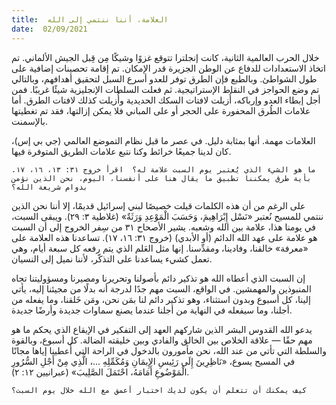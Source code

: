 ```yaml
---
title:  العلامة، أننا ننتمي إلى الله
date:  02/09/2021
---
```


خلال الحرب العالمية الثانية، كانت إنجلترا تتوقع غزوًا وشيكًا مِن قِبل الجيش الألماني.  تم اتخاذ الاستعدادات للدفاع عن الوطن الجزيرة قدر الإمكان.  تم إقامة تحصينات إضافية على طول الشواطئ.  وبالطبع فإن الطرق توفر للعدو أسرع السبل لتحقيق أهدافهم، وبالتالي تم وضع الحواجز في النقاط الإستراتيجية.  ثم فعلت السلطات الإنجليزية شيئًا غريبًا.  فمن أجل إبطاء العدو وإرباكه، أُزيلت لافتات السكك الحديدية وأُزيلت كذلك لافتات الطرق.  أما علامات الطُرق المحفورة على الحجر أو على المباني فلا يمكن إزالتها، فقد تم تغطيتها بالإسمنت.

العلامات مهمة. أنها بمثابة دليل. في عصر ما قبل نظام التموضع العالمي (جي بي إس)، كان لدينا جميعًا خرائط وكنا نتبع علامات الطريق المتوفرة فيها.

`ما هو الشيء الذي يُعتبر يوم السبت علامة له؟  اقرأ خروج ٣١: ١٣، ١٦، ١٧. بأية طرق يمكننا تطبيق ما يقال هنا على أنفسنا، اليوم، نحن الذين نؤمن بدوام شريعة الله؟`

على الرغم من أن هذه الكلمات قيلت خصيصًا لبني إسرائيل قديمًا، إلا أننا نحن الذين ننتمي للمسيح نُعتبر «نَسْل إِبْرَاهِيمَ، وَحَسَبَ الْمَوْعِدِ وَرَثَةٌ» (غلاطية ٣: ٢٩). ويبقى السبت، في يومنا هذا، علامة بين الله وشعبه.  يشير الأصحاح ٣١ من سِفر الخروج إلى أن السبت هو علامة على عهد الله الدائم (أو الأبدي) (خروج ٣١: ١٦، ١٧).  تساعدنا هذه العلامة على «معرفة» خالقنا، وفادينا، ومقدِّسنا.  إنها مثل العَلم الذي يتم رفعه كل سبعة أيام، وهي تعمل كشيء يساعدنا على التذكّر، لأننا نميل إلى النسيان.

إن السبت الذي أعطاه الله هو تذكير دائم بأصولنا وتحريرنا ومصيرنا ومسؤوليتنا تجاه المنبوذين والمهمشين.  في الواقع، السبت مهم جدًا لدرجة أنه بدلًا من مجيئنا إليه، يأتي إلينا، كل أسبوع وبدون استثناء، وهو تذكير دائم لنا بمَن نحن، ومَن خَلقنا، وما يفعله من أجلنا، وما سيفعله في النهاية من أجلنا عندما يصنع سماوات جديدة وأرضًا جديدة.

يدعو الله القدوس البشر الذين شاركهم العهد إلى التفكير في الإيقاع الذي يحكم ما هو مهم حقًا — علاقة الخلاص بين الخالق والفادي وبين خليقته الضالة. كل أسبوع، وبالقوة والسلطة التي تأتي من عند الله، نحن مأمورون بالدخول في الراحة التي أُعطينا إياها مجانًا في المسيح يسوع، «نَاظِرِينَ إِلَى رَئِيسِ الإِيمَانِ وَمُكَمِّلِهِ ...، الَّذِي مِنْ أَجْلِ السُّرُورِ الْمَوْضُوعِ أَمَامَهُ، احْتَمَلَ الصَّلِيبَ» (عبرانيين ١٢: ٢).

`كيف يمكنك أن تتعلم أن يكون لديك اختبار أعمق مع الله خلال يوم السبت؟`
